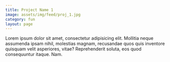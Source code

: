 ```yaml
---
title: Project Name 1
image: assets/img/feed/proj_1.jpg
category: fun
layout: page
---
```


Lorem ipsum dolor sit amet, consectetur adipisicing elit. Mollitia neque assumenda ipsam nihil, molestias magnam, recusandae quos quis inventore quisquam velit asperiores, vitae? Reprehenderit soluta, eos quod consequuntur itaque. Nam.
